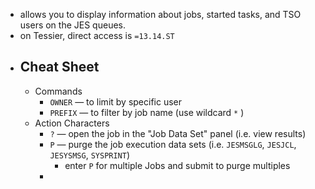 - allows you to display information about jobs, started tasks, and TSO users on the JES queues.
- on Tessier, direct access is `=13.14.ST`
- ## Cheat Sheet
	- Commands
		- `OWNER` — to limit by specific user
		- `PREFIX` — to filter by job name (use wildcard `*` )
	- Action Characters
		- `?` — open the job in the "Job Data Set" panel (i.e. view results)
		- `P` — purge the job execution data sets (i.e. `JESMSGLG`, `JESJCL`, `JESYSMSG`, `SYSPRINT`)
			- enter `P` for multiple Jobs and submit to purge multiples
		-